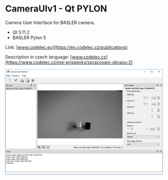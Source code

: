 # CameraUIv1 - Qt PYLON
Camera User Interface for BASLER camera.
* Qt 5.11.2
* BASLER Pylon 5

Link: [www.codelec.eu](https://en.codelec.cz/publications)

Description in czech language:
  [www.codelec.cz](https://www.codelec.cz/me-prispevky/zpracovani-obrazu-2)

![alt text](https://github.com/CodElecCz/CameraUIv1/blob/master/Qt%20Pylon.png)

